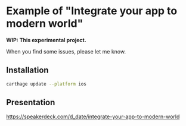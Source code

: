 # Example of "Integrate your app to modern world"

**WIP: This experimental project.**

When you find some issues, please let me know.

## Installation

```sh
carthage update --platform ios
```

## Presentation

https://speakerdeck.com/d_date/integrate-your-app-to-modern-world
